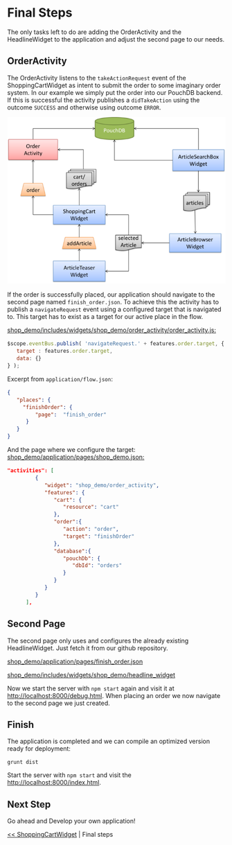 # Final Steps
The only tasks left to do are adding the OrderActivity and the HeadlineWidget to the application and adjust the second page to our needs.

## OrderActivity
The OrderActivity listens to the `takeActionRequest` event of the ShoppingCartWidget as intent to submit the order to some imaginary order system.
In our example we simply put the order into our PouchDB backend.
If this is successful the activity publishes a `didTakeAction` using the outcome `SUCCESS` and otherwise using outcome `ERROR`.


![Step 4](img/step4.png)


If the order is successfully placed, our application should navigate to the second page named `finish_order.json`.
To achieve this the activity has to publish a `navigateRequest` event using a configured target that is navigated to.
This target has to exist as a target for our active place in the flow.

[shop_demo/includes/widgets/shop_demo/order_activity/order_activity.js:](../../includes/widgets/shop_demo/order_activity/order_activity.js#L42)
```javascript
$scope.eventBus.publish( 'navigateRequest.' + features.order.target, {
   target : features.order.target,
   data: {}
} );
```

Excerpt from `application/flow.json`:
```json
{
   "places": {
     "finishOrder": {
         "page":  "finish_order"
      }
   }
}
```

And the page where we configure the target:
[shop_demo/application/pages/shop_demo.json:](../../application/pages/shop_demo.json#L5)
```json
"activities": [
         {
            "widget": "shop_demo/order_activity",
            "features": {
               "cart": {
                  "resource": "cart"
               },
               "order":{
                  "action": "order",
                  "target": "finishOrder"
               },
               "database":{
                  "pouchDb": {
                     "dbId": "orders"
                  }
               }
            }
         }
      ],
```

## Second Page
The second page only uses and configures the already existing HeadlineWidget.
Just fetch it from our github repository.

[shop_demo/application/pages/finish_order.json](../../application/pages/finish_order.json)

[shop_demo/includes/widgets/shop_demo/headline_widget](../../includes/widgets/shop_demo/headline_widget)

Now we start the server with `npm start` again and visit it at [http://localhost:8000/debug.html](http://localhost:8000/debug.html).
When placing an order we now navigate to the second page we just created.

## Finish
The application is completed and we can compile an optimized version ready for deployment:
```shell
grunt dist
```

Start the server with `npm start` and visit the [http://localhost:8000/index.html](http://localhost:8000/index.html).

## Next Step
Go ahead and Develop your own application!

[<< ShoppingCartWidget](shopping_cart_widget.md)  | Final steps  
